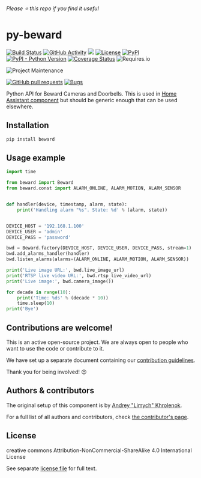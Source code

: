 *Please :star: this repo if you find it useful*

# py-beward

[![Build Status](https://img.shields.io/travis/Limych/py-beward.svg?style=popout)](https://travis-ci.org/Limych/py-beward)
[![GitHub Activity](https://img.shields.io/github/commit-activity/y/Limych/py-beward.svg?style=popout)](https://github.com/Limych/py-beward/commits/master)
[![](https://img.shields.io/github/last-commit/Limych/py-beward.svg?style=popout)](https://github.com/Limych/py-beward/commits/master)
[![License](https://img.shields.io/pypi/l/beward?style=popout)](LICENSE.md)
[![PyPI](https://img.shields.io/pypi/v/beward?style=popout)](https://pypi.org/project/beward/)
[![PyPI - Python Version](https://img.shields.io/pypi/pyversions/beward?style=popout)](https://pypi.org/project/beward/)
[![Coverage Status](https://img.shields.io/coveralls/github/Limych/py-beward?style=popout)](https://coveralls.io/github/Limych/py-beward)
![Requires.io](https://img.shields.io/requires/github/Limych/py-beward)

![Project Maintenance](https://img.shields.io/badge/maintainer-Andrey%20Khrolenok%20%40Limych-blue.svg?style=popout)

[![GitHub pull requests](https://img.shields.io/github/issues-pr/Limych/py-beward?style=popout)](https://github.com/Limych/py-beward/pulls)
[![Bugs](https://img.shields.io/github/issues/Limych/py-beward/bug.svg?colorB=red&label=bugs&style=popout)](https://github.com/Limych/py-beward/issues?q=is%3Aopen+is%3Aissue+label%3ABug)

Python API for Beward Cameras and Doorbells. This is used in [Home Assistant component](https://github.com/Limych/ha-beward/) but should be generic enough that can be used elsewhere.

## Installation

```bash
pip install beward
```

## Usage example

```python
import time

from beward import Beward
from beward.const import ALARM_ONLINE, ALARM_MOTION, ALARM_SENSOR


def handler(device, timestamp, alarm, state):
    print('Handling alarm "%s". State: %d' % (alarm, state))


DEVICE_HOST = '192.168.1.100'
DEVICE_USER = 'admin'
DEVICE_PASS = 'password'

bwd = Beward.factory(DEVICE_HOST, DEVICE_USER, DEVICE_PASS, stream=1)
bwd.add_alarms_handler(handler)
bwd.listen_alarms(alarms=(ALARM_ONLINE, ALARM_MOTION, ALARM_SENSOR))

print('Live image URL:', bwd.live_image_url)
print('RTSP live video URL:', bwd.rtsp_live_video_url)
print('Live image:', bwd.camera_image())

for decade in range(10):
    print('Time: %ds' % (decade * 10))
    time.sleep(10)
print('Bye')
```

## Contributions are welcome!

This is an active open-source project. We are always open to people who want to
use the code or contribute to it.

We have set up a separate document containing our
[contribution guidelines](CONTRIBUTING.md).

Thank you for being involved! :heart_eyes:

## Authors & contributors

The original setup of this component is by [Andrey "Limych" Khrolenok][limych].

For a full list of all authors and contributors,
check [the contributor's page][contributors].

## License

creative commons Attribution-NonCommercial-ShareAlike 4.0 International License

See separate [license file](LICENSE.md) for full text.

[limych]: https://github.com/Limych
[contributors]: https://github.com/Limych/py-beward/graphs/contributors
